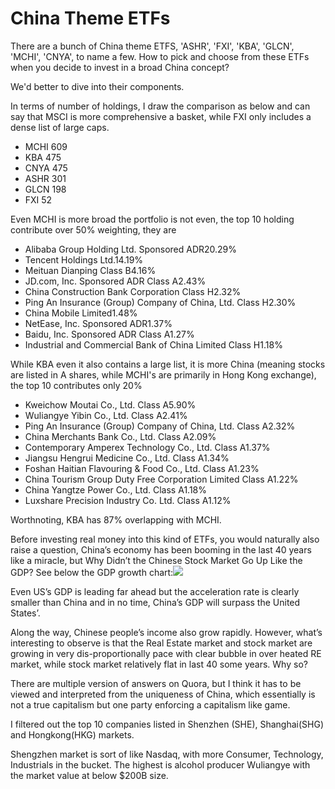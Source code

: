# China Theme ETFs

There are a bunch of China theme ETFS, 'ASHR', 'FXI', 'KBA', 'GLCN', 'MCHI', 'CNYA', to name a few. How to pick and choose from these ETFs when you decide to invest in a broad China concept?

We'd better to dive into their components. 

In terms of number of holdings, I draw the comparison as below and can say that MSCI is more comprehensive a basket, while FXI only includes a dense list of large caps. 
- MCHI    609
- KBA     475
- CNYA    475
- ASHR    301
- GLCN    198
- FXI      52

Even MCHI is more broad the portfolio is not even, the top 10 holding contribute over 50% weighting, they are
- Alibaba Group Holding Ltd. Sponsored ADR20.29%
- Tencent Holdings Ltd.14.19%
- Meituan Dianping Class B4.16%
- JD.com, Inc. Sponsored ADR Class A2.43%
- China Construction Bank Corporation Class H2.32%
- Ping An Insurance (Group) Company of China, Ltd. Class H2.30%
- China Mobile Limited1.48%
- NetEase, Inc. Sponsored ADR1.37%
- Baidu, Inc. Sponsored ADR Class A1.27%
- Industrial and Commercial Bank of China Limited Class H1.18%

While KBA even it also contains a large list, it is more China (meaning stocks are listed in A shares, while MCHI's are primarily in Hong Kong exchange), the top 10 contributes only 20%
- Kweichow Moutai Co., Ltd. Class A5.90%
- Wuliangye Yibin Co., Ltd. Class A2.41%
- Ping An Insurance (Group) Company of China, Ltd. Class A2.32%
- China Merchants Bank Co., Ltd. Class A2.09%
- Contemporary Amperex Technology Co., Ltd. Class A1.37%
- Jiangsu Hengrui Medicine Co., Ltd. Class A1.34%
- Foshan Haitian Flavouring & Food Co., Ltd. Class A1.23%
- China Tourism Group Duty Free Corporation Limited Class A1.22%
- China Yangtze Power Co., Ltd. Class A1.18%
- Luxshare Precision Industry Co. Ltd. Class A1.12%

Worthnoting, KBA has 87% overlapping with MCHI.

Before investing real money into this kind of ETFs, you would naturally also raise a question, China’s economy has been booming in the last 40 years like a miracle, but Why Didn’t the Chinese Stock Market Go Up Like the GDP?
See below the GDP growth chart:![](https://ourworldindata.org/grapher/average-real-gdp-per-capita-across-countries-and-regions)

Even US’s GDP is leading far ahead but the acceleration rate is clearly smaller than China and in no time, China’s GDP will surpass the United States’.

Along the way, Chinese people’s income also grow rapidly. However, what’s interesting to observe is that the Real Estate market and stock market are growing in very dis-proportionally pace with clear bubble in over heated RE market, while stock market relatively flat in last 40 some years. Why so?

There are multiple version of answers on Quora, but I think it has to be viewed and interpreted from the uniqueness of China, which essentially is not a true capitalism but one party enforcing a capitalism like game.

I filtered out the top 10 companies listed in Shenzhen (SHE), Shanghai(SHG) and Hongkong(HKG) markets.

Shengzhen market is sort of like Nasdaq, with more Consumer, Technology, Industrials in the bucket. The highest is alcohol producer Wuliangye with the market value at below $200B size.


